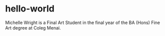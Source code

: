 # hello-world

Michelle Wright is a Final Art Student in the final year of the BA (Hons) Fine Art degree at Coleg Menai.
